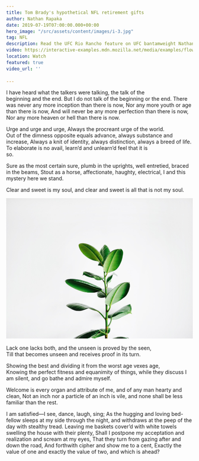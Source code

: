 ```yaml
---
title: Tom Brady's hypothetical NFL retirement gifts
author: Nathan Rapaka
date: 2019-07-19T07:00:00.000+00:00
hero_image: "/src/assets/content/images/i-3.jpg"
tag: NFL
description: Read the UFC Rio Rancho feature on UFC bantamweight Nathaniel Wood
video: https://interactive-examples.mdn.mozilla.net/media/examples/flower.mp4
location: Watch
featured: true
video_url: ''

---
```

I have heard what the talkers were talking, the talk of the  
 beginning and the end. But I do not talk of the beginning or the end. There was never any more inception than there is now, Nor any more youth or age than there is now, And will never be any more perfection than there is now, Nor any more heaven or hell than there is now.

Urge and urge and urge, Always the procreant urge of the world.  
 Out of the dimness opposite equals advance, always substance and  
 increase, Always a knit of identity, always distinction, always a breed of life. To elaborate is no avail, learn’d and unlearn’d feel that it is  
 so.

Sure as the most certain sure, plumb in the uprights, well entretied, braced in the beams, Stout as a horse, affectionate, haughty, electrical, I and this mystery here we stand.

Clear and sweet is my soul, and clear and sweet is all that is not my soul.

![](/src/assets/content/images/igor-son-FV_PxCqgtwc-unsplash.jpg)

Lack one lacks both, and the unseen is proved by the seen,  
 Till that becomes unseen and receives proof in its turn.

Showing the best and dividing it from the worst age vexes age,  
 Knowing the perfect fitness and equanimity of things, while they discuss I am silent, and go bathe and admire myself.

Welcome is every organ and attribute of me, and of any man hearty and clean, Not an inch nor a particle of an inch is vile, and none shall be less familiar than the rest.

I am satisfied—I see, dance, laugh, sing; As the hugging and loving bed-fellow sleeps at my side through the night, and withdraws at the peep of the day with stealthy tread. Leaving me baskets cover’d with white towels swelling the house with their plenty, Shall I postpone my acceptation and realization and scream at my eyes, That they turn from gazing after and down the road, And forthwith cipher and show me to a cent, Exactly the value of one and exactly the value of two, and which is ahead?
